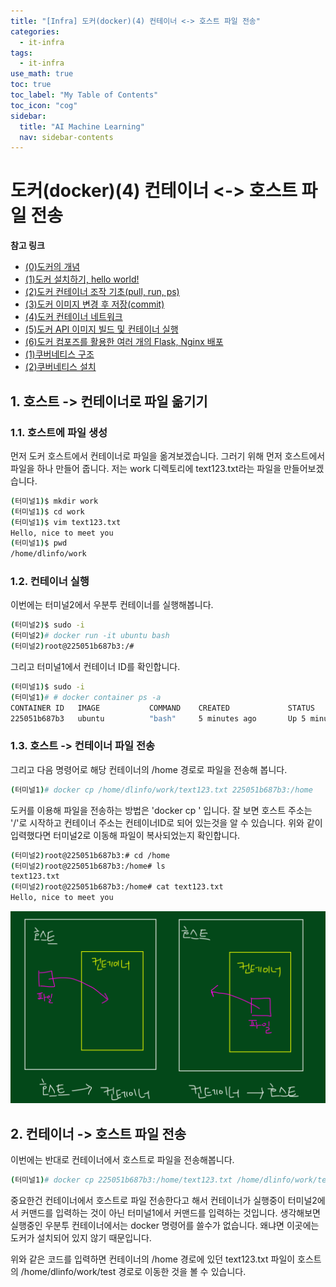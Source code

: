 ```yaml
---
title: "[Infra] 도커(docker)(4) 컨테이너 <-> 호스트 파일 전송" 
categories:
  - it-infra
tags:
  - it-infra
use_math: true
toc: true
toc_label: "My Table of Contents"
toc_icon: "cog"
sidebar:
  title: "AI Machine Learning"
  nav: sidebar-contents
---
```


# 도커(docker)(4) 컨테이너 <-> 호스트 파일 전송

**참고 링크**

* [(0)도커의 개념](https://losskatsu.github.io/it-infra/docker00/)  
* [(1)도커 설치하기, hello world!](https://losskatsu.github.io/it-infra/docker01/)  
* [(2)도커 컨테이너 조작 기초(pull, run, ps)](https://losskatsu.github.io/it-infra/docker02/)  
* [(3)도커 이미지 변경 후 저장(commit)](https://losskatsu.github.io/it-infra/docker03/)  
* [(4)도커 컨테이너 네트워크](https://losskatsu.github.io/it-infra/docker04/)  
* [(5)도커 API 이미지 빌드 및 컨테이너 실행](https://losskatsu.github.io/it-infra/docker05/)
* [(6)도커 컴포즈를 활용한 여러 개의 Flask, Nginx 배포](https://losskatsu.github.io/it-infra/docker06/)
* [(1)쿠버네티스 구조](https://losskatsu.github.io/it-infra/kubernetes01/)  
* [(2)쿠버네티스 설치](https://losskatsu.github.io/it-infra/kubernetes02/)



## 1. 호스트 -> 컨테이너로 파일 옮기기 

### 1.1. 호스트에 파일 생성

먼저 도커 호스트에서 컨테이너로 파일을 옮겨보겠습니다. 
그러기 위해 먼저 호스트에서 파일을 하나 만들어 줍니다. 
저는 work 디렉토리에 text123.txt라는 파일을 만들어보겠습니다. 

```bash
(터미널1)$ mkdir work
(터미널1)$ cd work
(터미널1)$ vim text123.txt
Hello, nice to meet you
(터미널1)$ pwd
/home/dlinfo/work
```

### 1.2. 컨테이너 실행

이번에는 터미널2에서 우분투 컨테이너를 실행해봅니다. 

```bash
(터미널2)$ sudo -i
(터미널2)# docker run -it ubuntu bash
(터미널2)root@225051b687b3:/#
```

그리고 터미널1에서 컨테이너 ID를 확인합니다. 

```bash
(터미널1)$ sudo -i
(터미널1)# # docker container ps -a
CONTAINER ID   IMAGE           COMMAND    CREATED             STATUS                      PORTS     NAMES
225051b687b3   ubuntu          "bash"     5 minutes ago       Up 5 minutes                          loving_grothendieck
```

### 1.3. 호스트 -> 컨테이너 파일 전송

그리고 다음 명령어로 해당 컨테이너의 /home 경로로 파일을 전송해 봅니다. 

```bash
(터미널1)# docker cp /home/dlinfo/work/text123.txt 225051b687b3:/home
```

도커를 이용해 파일을 전송하는 방법은 'docker cp <SOURCE> <DESTINATION>' 입니다. 
잘 보면 호스트 주소는 '/'로 시작하고 컨테이너 주소는 컨테이너ID로 되어 있는것을 알 수 있습니다. 
위와 같이 입력했다면 터미널2로 이동해 파일이 복사되었는지 확인합니다.
  
```bash
(터미널2)root@225051b687b3:# cd /home
(터미널2)root@225051b687b3:/home# ls
text123.txt
(터미널2)root@225051b687b3:/home# cat text123.txt
Hello, nice to meet you  
```
  

<center><img src="/assets/images/infra/docker/docker06.jpg" width="800"></center>

  
## 2. 컨테이너 -> 호스트 파일 전송
  
이번에는 반대로 컨테이너에서 호스트로 파일을 전송해봅니다. 

```bash
(터미널1)# docker cp 225051b687b3:/home/text123.txt /home/dlinfo/work/test
```
중요한건 컨테이너에서 호스트로 파일 전송한다고 해서 
컨테이너가 실행중이 터미널2에서 커맨드를 입력하는 것이 아닌 
터미널1에서 커맨드를 입력하는 것입니다. 
생각해보면 실행중인 우분투 컨테이너에서는 docker 명령어를 쓸수가 없습니다. 왜냐면 이곳에는 도커가 설치되어 있지 않기 때문입니다. 
  
위와 같은 코드를 입력하면 컨테이너의 /home 경로에 있던 text123.txt 파일이 호스트의  /home/dlinfo/work/test 경로로 이동한 것을 볼 수 있습니다.

